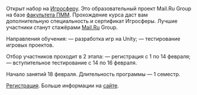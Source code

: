 Открыт набор на [Игросферу](https://vk.com/vgu.sphera). Это образовательный проект Mail.Ru Group на базе [факультета ПММ](https://vk.com/amm_vsu). Прохождение курса даст вам дополнительную специальность и сертификат Игросферы. Лучшие участники станут стажёрами [Mail.Ru](https://vk.com/away.php?to=http%3A%2F%2FMail.Ru&post=-131429_6021&cc_key=) Group.

Направления обучения: — разработка игр на Unity; — тестирование игровых проектов.

Отбор участников проходит в 2 этапа: — регистрация с 1 по 14 февраля; — вступительное тестирование с 14 по 16 февраля.

Начало занятий 18 февраля. Длительность программы — 1 семестр.

[Регистрация](https://vk.cc/8ZxEQk). Больше информации на [сайте](https://vk.com/away.php?to=https%3A%2F%2Fvgu.sphere.mail.ru%2Fpages%2Fabout%2F&post=-131429_6021&cc_key=).